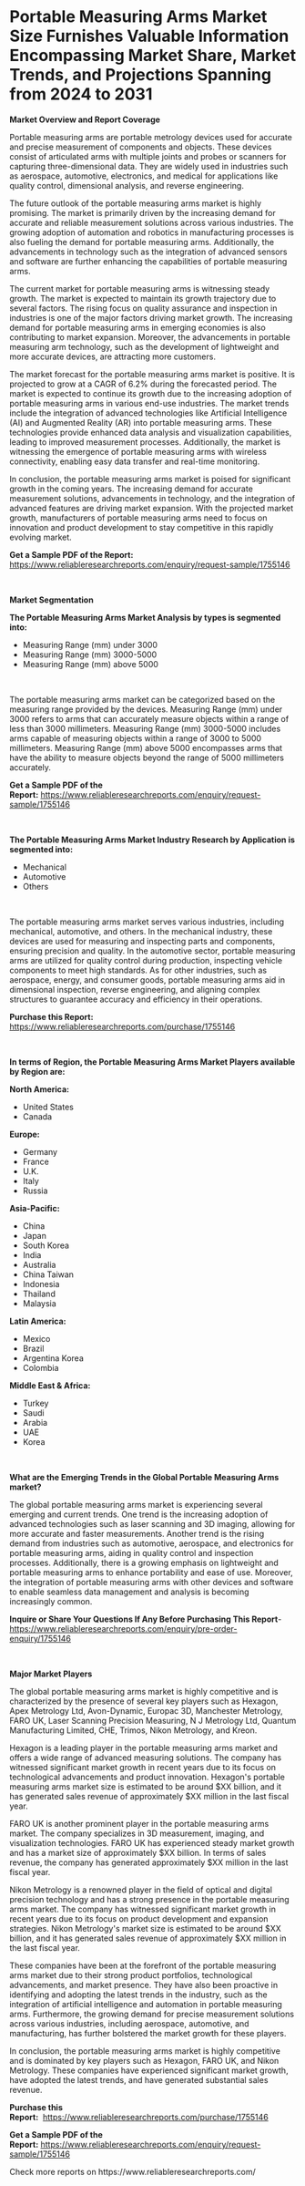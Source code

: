 <p><h1>Portable Measuring Arms Market Size Furnishes Valuable Information Encompassing Market Share, Market Trends, and Projections Spanning from 2024 to 2031</h1></p><p><strong>Market Overview and Report Coverage</strong></p>
<p><p>Portable measuring arms are portable metrology devices used for accurate and precise measurement of components and objects. These devices consist of articulated arms with multiple joints and probes or scanners for capturing three-dimensional data. They are widely used in industries such as aerospace, automotive, electronics, and medical for applications like quality control, dimensional analysis, and reverse engineering.</p><p>The future outlook of the portable measuring arms market is highly promising. The market is primarily driven by the increasing demand for accurate and reliable measurement solutions across various industries. The growing adoption of automation and robotics in manufacturing processes is also fueling the demand for portable measuring arms. Additionally, the advancements in technology such as the integration of advanced sensors and software are further enhancing the capabilities of portable measuring arms.</p><p>The current market for portable measuring arms is witnessing steady growth. The market is expected to maintain its growth trajectory due to several factors. The rising focus on quality assurance and inspection in industries is one of the major factors driving market growth. The increasing demand for portable measuring arms in emerging economies is also contributing to market expansion. Moreover, the advancements in portable measuring arm technology, such as the development of lightweight and more accurate devices, are attracting more customers.</p><p>The market forecast for the portable measuring arms market is positive. It is projected to grow at a CAGR of 6.2% during the forecasted period. The market is expected to continue its growth due to the increasing adoption of portable measuring arms in various end-use industries. The market trends include the integration of advanced technologies like Artificial Intelligence (AI) and Augmented Reality (AR) into portable measuring arms. These technologies provide enhanced data analysis and visualization capabilities, leading to improved measurement processes. Additionally, the market is witnessing the emergence of portable measuring arms with wireless connectivity, enabling easy data transfer and real-time monitoring.</p><p>In conclusion, the portable measuring arms market is poised for significant growth in the coming years. The increasing demand for accurate measurement solutions, advancements in technology, and the integration of advanced features are driving market expansion. With the projected market growth, manufacturers of portable measuring arms need to focus on innovation and product development to stay competitive in this rapidly evolving market.</p></p>
<p><strong>Get a Sample PDF of the Report:</strong> <a href="https://www.reliableresearchreports.com/enquiry/request-sample/1755146">https://www.reliableresearchreports.com/enquiry/request-sample/1755146</a></p>
<p>&nbsp;</p>
<p><strong>Market Segmentation</strong></p>
<p><strong>The Portable Measuring Arms Market Analysis by types is segmented into:</strong></p>
<p><ul><li>Measuring Range (mm) under 3000</li><li>Measuring Range (mm) 3000-5000</li><li>Measuring Range (mm) above 5000</li></ul></p>
<p>&nbsp;</p>
<p><p>The portable measuring arms market can be categorized based on the measuring range provided by the devices. Measuring Range (mm) under 3000 refers to arms that can accurately measure objects within a range of less than 3000 millimeters. Measuring Range (mm) 3000-5000 includes arms capable of measuring objects within a range of 3000 to 5000 millimeters. Measuring Range (mm) above 5000 encompasses arms that have the ability to measure objects beyond the range of 5000 millimeters accurately.</p></p>
<p><strong>Get a Sample PDF of the Report:</strong>&nbsp;<a href="https://www.reliableresearchreports.com/enquiry/request-sample/1755146">https://www.reliableresearchreports.com/enquiry/request-sample/1755146</a></p>
<p>&nbsp;</p>
<p><strong>The Portable Measuring Arms Market Industry Research by Application is segmented into:</strong></p>
<p><ul><li>Mechanical</li><li>Automotive</li><li>Others</li></ul></p>
<p>&nbsp;</p>
<p><p>The portable measuring arms market serves various industries, including mechanical, automotive, and others. In the mechanical industry, these devices are used for measuring and inspecting parts and components, ensuring precision and quality. In the automotive sector, portable measuring arms are utilized for quality control during production, inspecting vehicle components to meet high standards. As for other industries, such as aerospace, energy, and consumer goods, portable measuring arms aid in dimensional inspection, reverse engineering, and aligning complex structures to guarantee accuracy and efficiency in their operations.</p></p>
<p><strong>Purchase this Report:</strong>&nbsp; <a href="https://www.reliableresearchreports.com/purchase/1755146">https://www.reliableresearchreports.com/purchase/1755146</a></p>
<p>&nbsp;</p>
<p><strong>In terms of Region, the Portable Measuring Arms Market Players available by Region are:</strong></p>
<p>
    <p> <strong> North America: </strong>
        <ul>
            <li>United States</li>
            <li>Canada</li>
        </ul>
        </p> 
    <p> <strong> Europe: </strong>
        <ul>
            <li>Germany</li>
            <li>France</li>
            <li>U.K.</li>
            <li>Italy</li>
            <li>Russia</li>
        </ul>
        </p> 
    <p> <strong> Asia-Pacific: </strong>
        <ul>
            <li>China</li>
            <li>Japan</li>
            <li>South Korea</li>
            <li>India</li>
            <li>Australia</li>
            <li>China Taiwan</li>
            <li>Indonesia</li>
            <li>Thailand</li>
            <li>Malaysia</li>
        </ul>
        </p> 
    <p> <strong> Latin America: </strong>
        <ul>
            <li>Mexico</li>
            <li>Brazil</li>
            <li>Argentina Korea</li>
            <li>Colombia</li>
        </ul>
        </p> 
    <p> <strong> Middle East & Africa: </strong>
        <ul>
            <li>Turkey</li>
            <li>Saudi</li>
            <li>Arabia</li>
            <li>UAE</li>
            <li>Korea</li>
        </ul>
    </p>
    </p>
<p>&nbsp;</p>
<p><strong>What are the Emerging Trends in the Global Portable Measuring Arms market?</strong></p>
<p><p>The global portable measuring arms market is experiencing several emerging and current trends. One trend is the increasing adoption of advanced technologies such as laser scanning and 3D imaging, allowing for more accurate and faster measurements. Another trend is the rising demand from industries such as automotive, aerospace, and electronics for portable measuring arms, aiding in quality control and inspection processes. Additionally, there is a growing emphasis on lightweight and portable measuring arms to enhance portability and ease of use. Moreover, the integration of portable measuring arms with other devices and software to enable seamless data management and analysis is becoming increasingly common.</p></p>
<p><strong>Inquire or Share Your Questions If Any Before Purchasing This Report</strong>- <a href="https://www.reliableresearchreports.com/enquiry/pre-order-enquiry/1755146">https://www.reliableresearchreports.com/enquiry/pre-order-enquiry/1755146</a></p>
<p>&nbsp;</p>
<p><strong>Major Market Players</strong></p>
<p><p>The global portable measuring arms market is highly competitive and is characterized by the presence of several key players such as Hexagon, Apex Metrology Ltd, Avon-Dynamic, Europac 3D, Manchester Metrology, FARO UK, Laser Scanning Precision Measuring, N J Metrology Ltd, Quantum Manufacturing Limited, CHE, Trimos, Nikon Metrology, and Kreon.</p><p>Hexagon is a leading player in the portable measuring arms market and offers a wide range of advanced measuring solutions. The company has witnessed significant market growth in recent years due to its focus on technological advancements and product innovation. Hexagon's portable measuring arms market size is estimated to be around $XX billion, and it has generated sales revenue of approximately $XX million in the last fiscal year. </p><p>FARO UK is another prominent player in the portable measuring arms market. The company specializes in 3D measurement, imaging, and visualization technologies. FARO UK has experienced steady market growth and has a market size of approximately $XX billion. In terms of sales revenue, the company has generated approximately $XX million in the last fiscal year.</p><p>Nikon Metrology is a renowned player in the field of optical and digital precision technology and has a strong presence in the portable measuring arms market. The company has witnessed significant market growth in recent years due to its focus on product development and expansion strategies. Nikon Metrology's market size is estimated to be around $XX billion, and it has generated sales revenue of approximately $XX million in the last fiscal year.</p><p>These companies have been at the forefront of the portable measuring arms market due to their strong product portfolios, technological advancements, and market presence. They have also been proactive in identifying and adopting the latest trends in the industry, such as the integration of artificial intelligence and automation in portable measuring arms. Furthermore, the growing demand for precise measurement solutions across various industries, including aerospace, automotive, and manufacturing, has further bolstered the market growth for these players.</p><p>In conclusion, the portable measuring arms market is highly competitive and is dominated by key players such as Hexagon, FARO UK, and Nikon Metrology. These companies have experienced significant market growth, have adopted the latest trends, and have generated substantial sales revenue.</p></p>
<p><strong>Purchase this Report:</strong>&nbsp;&nbsp;<a href="https://www.reliableresearchreports.com/purchase/1755146">https://www.reliableresearchreports.com/purchase/1755146</a></p>
<p></p>
<p><strong>Get a Sample PDF of the Report:</strong>&nbsp;<a href="https://www.reliableresearchreports.com/enquiry/request-sample/1755146">https://www.reliableresearchreports.com/enquiry/request-sample/1755146</a></p>
<p>Check more reports on https://www.reliableresearchreports.com/</p>